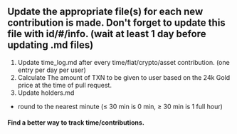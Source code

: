 ## Update the appropriate file(s) for each new contribution is made. Don't forget to update this file with id/#/info. (wait at least 1 day before updating .md files)


1. Update time_log.md after every time/fiat/crypto/asset contribution. (one entry per day per user)
2. Calculate The amount of TXN to be given to user based on the 24k Gold price at the time of pull request.
3. Update holders.md

* round to the nearest minute (≤ 30 min is 0 min, ≥ 30 min is 1 full hour)



#### Find a better way to track time/contributions.